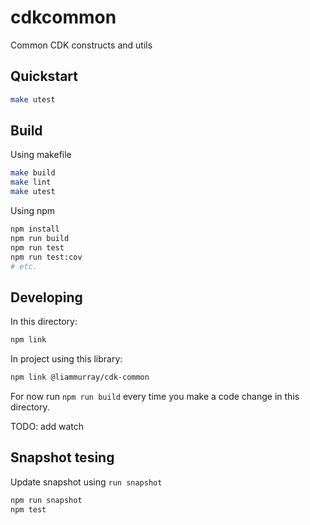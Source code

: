 # cdkcommon

Common CDK constructs and utils

## Quickstart

```bash
make utest
```

## Build

Using makefile

```bash
make build
make lint
make utest
```

Using npm

```bash
npm install
npm run build
npm run test
npm run test:cov
# etc.
```

## Developing

In this directory:

```bash
npm link
```

In project using this library:

```bash
npm link @liammurray/cdk-common
```

For now run `npm run build` every time you make a code change in this directory.

TODO: add watch

## Snapshot tesing

Update snapshot using `run snapshot`

```bash
npm run snapshot
npm test
```
